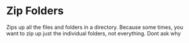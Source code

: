 Zip Folders
===============

Zips up all the files and folders in a directory.  Because some times, you want to zip up just the individual folders, not everything.  Dont ask why